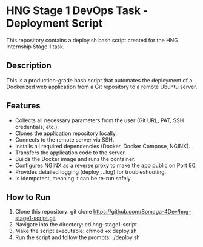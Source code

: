 # HNG Stage 1 DevOps Task - Deployment Script

This repository contains a deploy.sh bash script created for the HNG Internship Stage 1 task.

## Description

This is a production-grade bash script that automates the deployment of a Dockerized web application from a Git repository to a remote Ubuntu server.

## Features

- Collects all necessary parameters from the user (Git URL, PAT, SSH credentials, etc.).
- Clones the application repository locally.
- Connects to the remote server via SSH.
- Installs all required dependencies (Docker, Docker Compose, NGINX).
- Transfers the application code to the server.
- Builds the Docker image and runs the container.
- Configures NGINX as a reverse proxy to make the app public on Port 80.
- Provides detailed logging (deploy\_...log) for troubleshooting.
- Is idempotent, meaning it can be re-run safely.

## How to Run

1.  Clone this repository:
    git clone https://github.com/Somaga-4Dev/hng-stage1-script.git
2.  Navigate into the directory:
    cd hng-stage1-script
3.  Make the script executable:
    chmod +x deploy.sh
4.  Run the script and follow the prompts:
    ./deploy.sh
